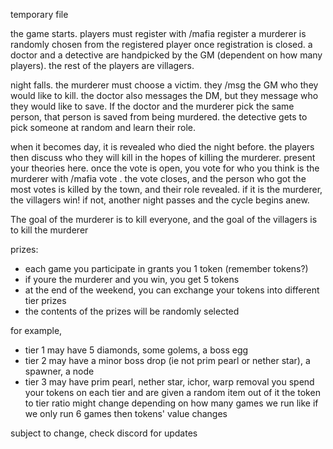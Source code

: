 temporary file

the game starts. players must register with /mafia register
a murderer is randomly chosen from the registered player once registration is closed. a doctor and a detective are handpicked by the GM (dependent on how many players). the rest of the players are villagers.

night falls. the murderer must choose a victim. they /msg the GM who they would like to kill. the doctor also messages the DM, but they message who they would like to save. If the doctor and the murderer pick the same person, that person is saved from being murdered. the detective gets to pick someone at random and learn their role.

when it becomes day, it is revealed who died the night before. the players then discuss who they will kill in the hopes of killing the murderer. present your theories here. once the vote is open, you vote for who you think is the murderer with /mafia vote <player>. the vote closes, and the person who got the most votes is killed by the town, and their role revealed. if it is the murderer, the villagers win! if not, another night passes and the cycle begins anew. 

The goal of the murderer is to kill everyone, and the goal of the villagers is to kill the murderer

prizes:
- each game you participate in grants you 1 token (remember tokens?)
- if youre the murderer and you win, you get 5 tokens
- at the end of the weekend, you can exchange your tokens into different tier prizes
- the contents of the prizes will be randomly selected

for example,
- tier 1 may have 5 diamonds, some golems, a boss egg
- tier 2 may have a minor boss drop (ie not prim pearl or nether star), a spawner, a node
- tier 3 may have prim pearl, nether star, ichor, warp removal
you spend your tokens on each tier and are given a random item out of it
the token to tier ratio might change depending on how many games we run
like if we only run 6 games then tokens' value changes

subject to change, check discord for updates
